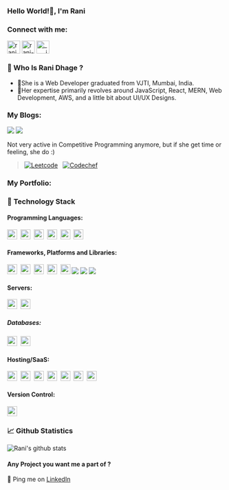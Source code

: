 ### Hello World!👋, I'm Rani

<h3 align="left">Connect with me:</h3>
<p align="left">
<a href="mailto:ranisdhage007@gmail.com" target="blank"><img align="center" src="https://upload.wikimedia.org/wikipedia/commons/thumb/7/7e/Gmail_icon_%282020%29.svg/1024px-Gmail_icon_%282020%29.svg.png" alt="ranisdhage007@gmail.com" height="30" width="30" /></a>
<a href="https://linkedin.com/in/rani-dhage/" target="blank"><img align="center" src="https://www.fpsa.org/wp-content/uploads/linkedin-logo-copy.png" alt="rani-dhage/" height="30" width="30" /></a>
<a href="https://instagram.com/____irani_" target="blank"><img align="center" src="https://cdn2.iconfinder.com/data/icons/social-media-2285/512/1_Instagram_colored_svg_1-512.png" alt="____irani_" height="30" width="30" /></a>



</p>

  <h3 align="left">🤔 Who Is Rani Dhage ?</h3>

- 💛She is a Web Developer graduated from VJTI, Mumbai, India.
- 🧡Her expertise primarily revolves around JavaScript, React, MERN, Web Development, AWS, and a little bit about UI/UX Designs.


<h3 align="left">My Blogs:</h3>

<a href="https://medium.com/@ranisdhage007"><img src="https://img.shields.io/badge/Medium-12100E?style=for-the-badge&logo=medium&logoColor=white" /></a>
<a href="https://dev.to/rani0809"><img src="https://img.shields.io/badge/dev.to-0A0A0A?style=for-the-badge&logo=dev.to&logoColor=white"  /></a>

Not very active in Competitive Programming anymore, but if she get time or feeling, she do :)

  > [![Leetcode](https://img.shields.io/badge/Leetcode-2063-orange)](https://leetcode.com/irani007/)&nbsp;&nbsp;&nbsp;[![Codechef](https://cp-logo.vercel.app/codechef/rani0809)](https://www.codechef.com/users/rani0809)&nbsp;&nbsp;&nbsp;

### **My Portfolio**:


### 🔭 **Technology Stack**

#### **Programming Languages**:

<img height=23 src="https://img.shields.io/badge/javascript-%23323330.svg?style=for-the-badge&logo=javascript&logoColor=%23F7DF1E">&nbsp;&nbsp;<img height=23 src="https://img.shields.io/badge/typescript-%23007ACC.svg?style=for-the-badge&logo=typescript&logoColor=white">&nbsp;&nbsp;<img height=23 src="https://img.shields.io/badge/c++-%2300599C.svg?style=for-the-badge&logo=c%2B%2B&logoColor=white">&nbsp;&nbsp;<img height=23 src="https://img.shields.io/badge/-GraphQL-E10098?style=for-the-badge&logo=graphql&logoColor=white">&nbsp;&nbsp;<img height=23 src="https://img.shields.io/badge/css3-%231572B6.svg?style=for-the-badge&logo=css3&logoColor=white">&nbsp;&nbsp;<img height=23 src="https://img.shields.io/badge/html5-%23E34F26.svg?style=for-the-badge&logo=html5&logoColor=white">

#### **Frameworks, Platforms and Libraries**:

<img height=23 src="https://img.shields.io/badge/node.js-6DA55F?style=for-the-badge&logo=node.js&logoColor=white">&nbsp;&nbsp;<img height=23 src="https://img.shields.io/badge/react-%2320232a.svg?style=for-the-badge&logo=react&logoColor=%2361DAFB">&nbsp;&nbsp;<img height=23 src="https://img.shields.io/badge/vuejs-%2335495e.svg?style=for-the-badge&logo=vuedotjs&logoColor=%234FC08D">&nbsp;&nbsp;<img height=23 src="https://img.shields.io/badge/nestjs-%23E0234E.svg?style=for-the-badge&logo=nestjs&logoColor=white">&nbsp;&nbsp;<img height=23 src="https://img.shields.io/badge/express.js-%23404d59.svg?style=for-the-badge&logo=express&logoColor=%2361DAFB">
![](https://img.shields.io/badge/Markdown-000000?style=for-the-badge&logo=markdown&logoColor=white)
![](https://img.shields.io/badge/Bootstrap-563D7C?style=for-the-badge&logo=bootstrap&logoColor=white)
![](https://img.shields.io/badge/figma-0AC97F?style=for-the-badge&logo=figma&logoColor=white)


#### **Servers**:

<img height=23 src="https://img.shields.io/badge/nginx%20-%231572B6.svg?&style=for-the-badge&logo=nginx&logoColor=red">&nbsp;&nbsp;<img height=23 src="https://img.shields.io/badge/jenkins-%232C5263.svg?style=for-the-badge&logo=jenkins&logoColor=white">

##### **Databases**:

<img height=23 src="https://img.shields.io/badge/MongoDB-%234ea94b.svg?style=for-the-badge&logo=mongodb&logoColor=white">&nbsp;&nbsp;<img height=23 src="https://img.shields.io/badge/postgres-%23316192.svg?style=for-the-badge&logo=postgresql&logoColor=white">

#### **Hosting/SaaS**:

<img height=23 src="https://img.shields.io/badge/AWS-%23FF9900.svg?style=for-the-badge&logo=amazon-aws&logoColor=white">&nbsp;&nbsp;<img height=23 src="https://img.shields.io/badge/firebase-%23039BE5.svg?style=for-the-badge&logo=firebase&logoColor=#00C7B7)">&nbsp;&nbsp;<img height=23 src="https://img.shields.io/badge/GoogleCloud-%234285F4.svg?style=for-the-badge&logo=google-cloud&logoColor=white"></code>&nbsp;&nbsp;<img height=23 src="https://img.shields.io/badge/DigitalOcean-%230167ff.svg?style=for-the-badge&logo=digitalOcean&logoColor=white">&nbsp;&nbsp;<img height=23 src="https://img.shields.io/badge/heroku-%23430098.svg?style=for-the-badge&logo=heroku&logoColor=white">&nbsp;&nbsp;<img height=23 src="https://img.shields.io/badge/netlify-%23000000.svg?style=for-the-badge&logo=netlify&logoColor=#00C7B7">&nbsp;&nbsp;<img height=23 src="https://img.shields.io/badge/vercel-%23000000.svg?style=for-the-badge&logo=vercel&logoColor=white">



#### **Version Control**:

<img height=23 src="https://img.shields.io/badge/git-%23F05033.svg?style=for-the-badge&logo=git&logoColor=white">

### 📈 Github Statistics

![Rani's github stats](https://github-readme-stats.vercel.app/api?username=rani0809&show_icons=true&hide_border=true&theme=tokyonight&count_private=true)

#### Any Project you want me a part of ?
💌 Ping me on [LinkedIn](https://linkedin.com/in/rani-dhage)

 
